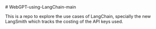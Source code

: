 
#   W e b G P T - u s i n g - L a n g C h a i n - m a i n 
 

 This is a repo to explore the use cases of LangChain, specially the new LangSmith which tracks the costing of the API keys used.
